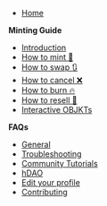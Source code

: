 * [Home](https://github.com/hicetnunc2000/hicetnunc/wiki)

**Minting Guide**
* [Introduction](https://github.com/hicetnunc2000/hicetnunc/wiki/Introduction)
* [How to mint 🌿](https://github.com/hicetnunc2000/hicetnunc/wiki/How-to-mint-🌿)
* [How to swap 🔃](https://github.com/hicetnunc2000/hicetnunc/wiki/How-to-swap-🔃)
* [How to cancel ❌](https://github.com/hicetnunc2000/hicetnunc/wiki/How-to-cancel-❌)
* [How to burn 🔥](https://github.com/hicetnunc2000/hicetnunc/wiki/How-to-burn-🔥)
* [How to resell 🏪](https://github.com/hicetnunc2000/hicetnunc/wiki/How-to-resell-🏪)
* [Interactive OBJKTs](https://github.com/hicetnunc2000/hicetnunc/wiki/Interactive-OBJKTs)

**FAQs**

* [General](https://github.com/hicetnunc2000/hicetnunc/wiki/General)
* [Troubleshooting](https://github.com/hicetnunc2000/hicetnunc/wiki/Troubleshooting)
* [Community Tutorials](https://github.com/hicetnunc2000/hicetnunc/wiki/Community-tutorials)
* [hDAO](https://github.com/hicetnunc2000/hicetnunc/wiki/hDAO)
* [Edit your profile](https://github.com/hicetnunc2000/hicetnunc/wiki/How-to-edit-your-profile)
* [Contributing](https://github.com/hicetnunc2000/hicetnunc/wiki/Contributing)
